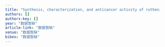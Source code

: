 ```yaml
---
title: "Synthesis, characterization, and anticancer activity of ruthenium (II)-β-carboline complex"
authors: []
authors-key: []
year: "数据暂缺"
article-link: "数据暂缺"
venue: "数据暂缺"
bibex: "数据暂缺"
---
```

